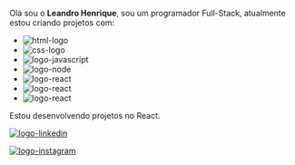 
Olá sou o <strong>Leandro Henrique</strong>, sou um programador Full-Stack, atualmente estou criando projetos com:

  -  <img src="https://img.shields.io/badge/HTML-239120?style=for-the-badge&logo=html5&logoColor=white" alt="html-logo" />
  -  <img src="https://img.shields.io/badge/CSS-239120?&style=for-the-badge&logo=css3&logoColor=white" alt="css-logo" />
  -  <img src="https://img.shields.io/badge/JavaScript-F7DF1E?style=for-the-badge&logo=javascript&logoColor=black" alt="logo-javascript"/>
  -  <img src="https://img.shields.io/badge/Node.js-43853D?style=for-the-badge&logo=node.js&logoColor=white" alt="logo-node"/>
  -  <img src="https://img.shields.io/badge/React-20232A?style=for-the-badge&logo=react&logoColor=61DAFB" alt="logo-react" />
  -  <img src="https://img.shields.io/badge/PHP-239120?style=for-the-badge&logo=react&logoColor=61DAFB" alt="logo-react" />
  -  <img src="https://img.shields.io/badge/Laravel-239120?style=for-the-badge&logo=react&logoColor=61DAFB" alt="logo-react" />
Estou desenvolvendo projetos no React.

<a href="https://www.linkedin.com/in/leandro-henrique-dev/"><img src="https://img.shields.io/badge/LinkedIn-0077B5?style=for-the-badge&logo=linkedin&logoColor=white" alt="logo-linkedin" /></a>

<a href="https://www.instagram.com/leandro_ricke/"><img src="https://img.shields.io/badge/Instagram-E4405F?style=for-the-badge&logo=instagram&logoColor=white" alt="logo-instagram" /></a>

